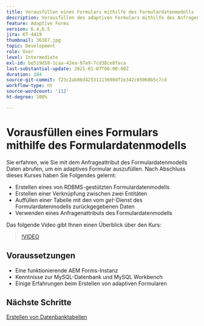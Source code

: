 ```yaml
---
title: Vorausfüllen eines Formulars mithilfe des Formulardatenmodells
description: Vorausfüllen des adaptiven Formulars mithilfe des Anfragenattributs des Formulardatenmodells
feature: Adaptive Forms
version: 6.4,6.5
jira: KT-4419
thumbnail: 36387.jpg
topic: Development
role: User
level: Intermediate
exl-id: be519d58-1caa-42ea-97a9-7cd38ce8faca
last-substantial-update: 2021-01-07T00:00:00Z
duration: 184
source-git-commit: f23c2ab86d42531113690df2e342c65060b5c7cd
workflow-type: ht
source-wordcount: '112'
ht-degree: 100%

---
```


# Vorausfüllen eines Formulars mithilfe des Formulardatenmodells

Sie erfahren, wie Sie mit dem Anfrageattribut des Formulardatenmodells Daten abrufen, um ein adaptives Formular auszufüllen.
Nach Abschluss dieses Kurses haben Sie Folgendes gelernt:

* Erstellen eines von RDBMS-gestützten Formulardatenmodells
* Erstellen einer Verknüpfung zwischen zwei Entitäten
* Auffüllen einer Tabelle mit den vom _get_-Dienst des Formulardatenmodells zurückgegebenen Daten
* Verwenden eines Anfragenattributs des Formulardatenmodells

Das folgende Video gibt Ihnen einen Überblick über den Kurs:
>[!VIDEO](https://video.tv.adobe.com/v/36387?quality=12&learn=on)

## Voraussetzungen

* Eine funktionierende AEM Forms-Instanz
* Kenntnisse zur MySQL-Datenbank und MySQL Workbench
* Einige Erfahrungen beim Erstellen von adaptiven Formularen

## Nächste Schritte

[Erstellen von Datenbanktabellen](./create-database-tables.md)
